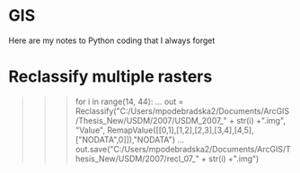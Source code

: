 # GIS

Here are my notes to Python coding that I always forget

# Reclassify multiple rasters
>>> for i in range(14, 44):
...     out = Reclassify("C:/Users/mpodebradska2/Documents/ArcGIS/Thesis_New/USDM/2007/USDM_2007_" + str(i) +".img", "Value", RemapValue([[0,1],[1,2],[2,3],[3,4],[4,5],["NODATA",0]]),"NODATA")
...     out.save("C:/Users/mpodebradska2/Documents/ArcGIS/Thesis_New/USDM/2007/recl_07_" + str(i) +".img")
